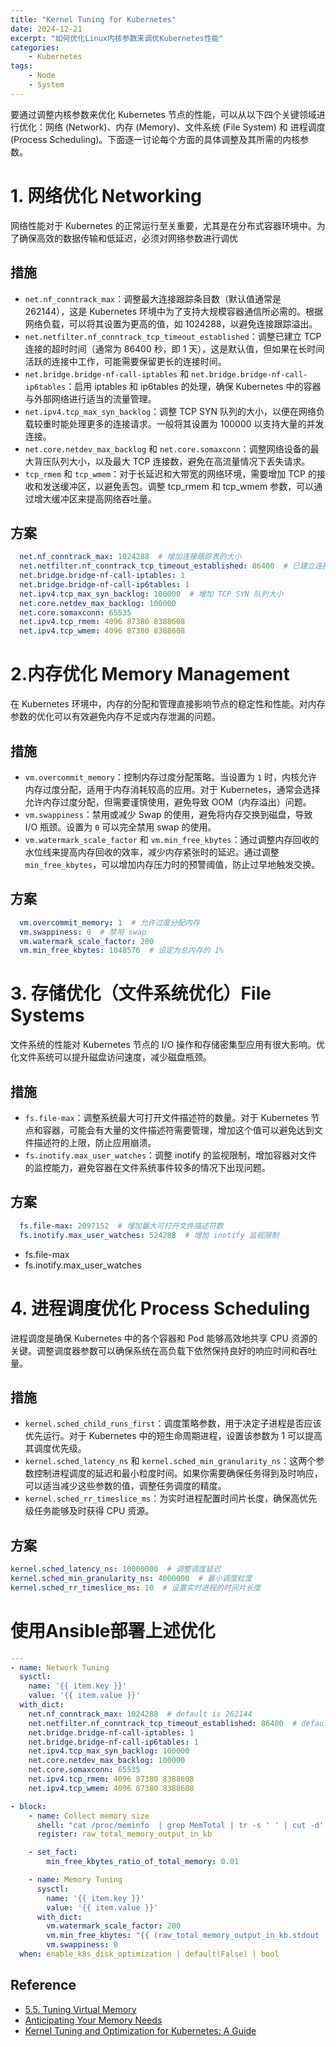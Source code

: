 ```yaml
---
title: "Kernel Tuning for Kubernetes"
date: 2024-12-21
excerpt: "如何优化Linux内核参数来调优Kubernetes性能"
categories: 
    - Kubernetes
tags: 
    - Node
    - System
---
```




要通过调整内核参数来优化 Kubernetes 节点的性能，可以从以下四个关键领域进行优化：网络 (Network)、内存 (Memory)、文件系统 (File System) 和 进程调度 (Process Scheduling)。下面逐一讨论每个方面的具体调整及其所需的内核参数。

# 1. 网络优化 Networking

网络性能对于 Kubernetes 的正常运行至关重要，尤其是在分布式容器环境中。为了确保高效的数据传输和低延迟，必须对网络参数进行调优

## 措施

- `net.nf_conntrack_max`：调整最大连接跟踪条目数（默认值通常是 262144），这是 Kubernetes 环境中为了支持大规模容器通信所必需的。根据网络负载，可以将其设置为更高的值，如 1024288，以避免连接跟踪溢出。
- `net.netfilter.nf_conntrack_tcp_timeout_established`：调整已建立 TCP 连接的超时时间（通常为 86400 秒，即 1 天），这是默认值，但如果在长时间活跃的连接中工作，可能需要保留更长的连接时间。
- `net.bridge.bridge-nf-call-iptables` 和 `net.bridge.bridge-nf-call-ip6tables`：启用 iptables 和 ip6tables 的处理，确保 Kubernetes 中的容器与外部网络进行适当的流量管理。
- `net.ipv4.tcp_max_syn_backlog`：调整 TCP SYN 队列的大小，以便在网络负载较重时能处理更多的连接请求。一般将其设置为 100000 以支持大量的并发连接。
- `net.core.netdev_max_backlog` 和 `net.core.somaxconn`：调整网络设备的最大背压队列大小，以及最大 TCP 连接数，避免在高流量情况下丢失请求。
- `tcp_rmem` 和 `tcp_wmem`：对于长延迟和大带宽的网络环境，需要增加 TCP 的接收和发送缓冲区，以避免丢包。调整 tcp_rmem 和 tcp_wmem 参数，可以通过增大缓冲区来提高网络吞吐量。

## 方案

```yaml
  net.nf_conntrack_max: 1024288  # 增加连接跟踪表的大小
  net.netfilter.nf_conntrack_tcp_timeout_established: 86400  # 已建立连接的超时设置
  net.bridge.bridge-nf-call-iptables: 1
  net.bridge.bridge-nf-call-ip6tables: 1
  net.ipv4.tcp_max_syn_backlog: 100000  # 增加 TCP SYN 队列大小
  net.core.netdev_max_backlog: 100000
  net.core.somaxconn: 65535
  net.ipv4.tcp_rmem: 4096 87380 8388608
  net.ipv4.tcp_wmem: 4096 87380 8388608
```

# 2.内存优化 Memory Management

在 Kubernetes 环境中，内存的分配和管理直接影响节点的稳定性和性能。对内存参数的优化可以有效避免内存不足或内存泄漏的问题。

## 措施

- `vm.overcommit_memory`：控制内存过度分配策略。当设置为 `1` 时，内核允许内存过度分配，适用于内存消耗较高的应用。对于 Kubernetes，通常会选择允许内存过度分配，但需要谨慎使用，避免导致 OOM（内存溢出）问题。
- `vm.swappiness`：禁用或减少 Swap 的使用，避免将内存交换到磁盘，导致 I/O 瓶颈。设置为 `0` 可以完全禁用 swap 的使用。
- `vm.watermark_scale_factor` 和 `vm.min_free_kbytes`：通过调整内存回收的水位线来提高内存回收的效率，减少内存紧张时的延迟。通过调整 `min_free_kbytes`，可以增加内存压力时的预警阈值，防止过早地触发交换。

## 方案

```yaml
  vm.overcommit_memory: 1  # 允许过度分配内存
  vm.swappiness: 0  # 禁用 swap
  vm.watermark_scale_factor: 200
  vm.min_free_kbytes: 1048576  # 设定为总内存的 1%
```

# 3. 存储优化（文件系统优化）File Systems

文件系统的性能对 Kubernetes 节点的 I/O 操作和存储密集型应用有很大影响。优化文件系统可以提升磁盘访问速度，减少磁盘瓶颈。

## 措施

- `fs.file-max`：调整系统最大可打开文件描述符的数量。对于 Kubernetes 节点和容器，可能会有大量的文件描述符需要管理，增加这个值可以避免达到文件描述符的上限，防止应用崩溃。
- `fs.inotify.max_user_watches`：调整 inotify 的监视限制，增加容器对文件的监控能力，避免容器在文件系统事件较多的情况下出现问题。

## 方案

```yaml
  fs.file-max: 2097152  # 增加最大可打开文件描述符数
  fs.inotify.max_user_watches: 524288  # 增加 inotify 监视限制
```


- fs.file-max
- fs.inotify.max_user_watches


# 4. 进程调度优化 Process Scheduling

进程调度是确保 Kubernetes 中的各个容器和 Pod 能够高效地共享 CPU 资源的关键。调整调度器参数可以确保系统在高负载下依然保持良好的响应时间和吞吐量。

## 措施

- `kernel.sched_child_runs_first`：调度策略参数，用于决定子进程是否应该优先运行。对于 Kubernetes 中的短生命周期进程，设置该参数为 1 可以提高其调度优先级。
- `kernel.sched_latency_ns` 和 `kernel.sched_min_granularity_ns`：这两个参数控制进程调度的延迟和最小粒度时间。如果你需要确保任务得到及时响应，可以适当减少这些参数的值，调整任务调度的精度。
- `kernel.sched_rr_timeslice_ms`：为实时进程配置时间片长度，确保高优先级任务能够及时获得 CPU 资源。

## 方案

```yaml
kernel.sched_latency_ns: 10000000  # 调整调度延迟
kernel.sched_min_granularity_ns: 4000000  # 最小调度粒度
kernel.sched_rr_timeslice_ms: 10  # 设置实时进程的时间片长度
```

# 使用Ansible部署上述优化

```yaml
---
- name: Network Tuning
  sysctl:
    name: '{{ item.key }}'
    value: '{{ item.value }}'
  with_dict:
    net.nf_conntrack_max: 1024288  # default is 262144
    net.netfilter.nf_conntrack_tcp_timeout_established: 86400  # default is 86400 seconds, 1 day
    net.bridge.bridge-nf-call-iptables: 1
    net.bridge.bridge-nf-call-ip6tables: 1
    net.ipv4.tcp_max_syn_backlog: 100000
    net.core.netdev_max_backlog: 100000
    net.core.somaxconn: 65535
    net.ipv4.tcp_rmem: 4096 87380 8388608
    net.ipv4.tcp_wmem: 4096 87380 8388608

- block:
    - name: Collect memory size
      shell: "cat /proc/meminfo  | grep MemTotal | tr -s ' ' | cut -d' ' -f 2"
      register: raw_total_memory_output_in_kb

    - set_fact:
        min_free_kbytes_ratio_of_total_memory: 0.01

    - name: Memory Tuning
      sysctl:
        name: '{{ item.key }}'
        value: '{{ item.value }}'
      with_dict:
        vm.watermark_scale_factor: 200
        vm.min_free_kbytes: "{{ (raw_total_memory_output_in_kb.stdout | int * min_free_kbytes_ratio_of_total_memory) | int }}"  # default is 90MB
        vm.swappiness: 0
  when: enable_k8s_disk_optimization | default(False) | bool
```

## Reference

- [5.5. Tuning Virtual Memory](https://docs.redhat.com/en/documentation/red_hat_enterprise_linux/6/html/performance_tuning_guide/s-memory-tunables)
- [Anticipating Your Memory Needs](https://blogs.oracle.com/linux/post/anticipating-your-memory-needs)
- [Kernel Tuning and Optimization for Kubernetes: A Guide](https://overcast.blog/kernel-tuning-and-optimization-for-kubernetes-a-guide-a3bdc8f7d255)